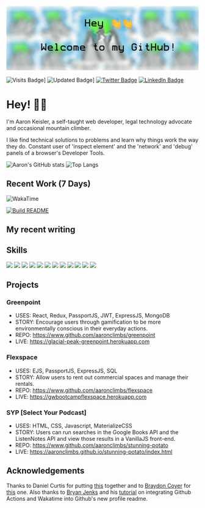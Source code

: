 [![Aaron's GitHub Banner](./assets/GitHubHeader.png)](https://keisler.dev)

![Visits Badge](https://badges.pufler.dev/visits/aaronclimbs/aaronclimbs)]
![Updated Badge](https://badges.pufler.dev/updated/aaronclimbs/aaronclimbs)]
[![Twitter Badge](https://img.shields.io/badge/Twitter-Profile-informational?style=flat&logo=twitter&logoColor=white&color=1CA2F1)](https://twitter.com/aaronkeisler)
[![LinkedIn Badge](https://img.shields.io/badge/LinkedIn-Profile-informational?style=flat&logo=linkedin&logoColor=white&color=0D76A8)](https://www.linkedin.com/in/akeisler/)

# Hey! 👋👋

I'm Aaron Keisler, a self-taught web developer, legal technology advocate and occasional mountain climber.

I like find technical solutions to problems and learn why things work the way they do. Constant user of 'inspect element' and the 'network' and 'debug' panels of a browser's Developer Tools.

![Aaron's GitHub stats](https://github-readme-stats-aaronclimbs.vercel.app/api?username=aaronclimbs&show_icons=true&theme=gruvbox)
![Top Langs](https://github-readme-stats-aaronclimbs.vercel.app/api/top-langs/?username=aaronclimbs&layout=compact)

## Recent Work (7 Days)
![WakaTime](https://github-readme-stats.vercel.app/api/wakatime?username=aaronclimbs)

[![Build README](https://github.com/aaronclimbs/aaronclimbs/actions/workflows/build.yaml/badge.svg)](https://github.com/aaronclimbs/aaronclimbs/actions/workflows/build.yaml)

## My recent writing

## Skills

![](https://img.shields.io/badge/Code-React-informational?style=flat&logo=react&logoColor=white&color=4AB197)
![](https://img.shields.io/badge/Code-Redux-informational?style=flat&logo=Redux&logoColor=white&color=4AB197)
![](https://img.shields.io/badge/Code-Gatsby-informational?style=flat&logo=gatsby&logoColor=white&color=4AB197)
![](https://img.shields.io/badge/Code-JavaScript-informational?style=flat&logo=JavaScript&logoColor=white&color=4AB197)
![](https://img.shields.io/badge/Code-TypeScript-informational?style=flat&logo=TypeScript&logoColor=white&color=4AB197)
![](https://img.shields.io/badge/Code-MongoDB-informational?style=flat&logo=MongoDB&logoColor=white&color=4AB197)
![](https://img.shields.io/badge/Code-MySQL-informational?style=flat&logo=MySQL&logoColor=white&color=4AB197)
![](https://img.shields.io/badge/Style-CSS-informational?style=flat&logo=css3&logoColor=white&color=4AB197)
![](https://img.shields.io/badge/Style-Sass-informational?style=flat&logo=Sass&logoColor=white&color=4AB197)
![](https://img.shields.io/badge/Style-Tailwind-informational?style=flat&logo=Tailwind-CSS&logoColor=white&color=4AB197)
![](https://img.shields.io/badge/Test-Jest-informational?style=flat&logo=jest&logoColor=white&color=4AB197)
![](https://img.shields.io/badge/Test-Mocha-informational?style=flat&logo=Mocha&logoColor=white&color=4AB197)

## Projects

### Greenpoint

- USES: React, Redux, PassportJS, JWT, ExpressJS, MongoDB
- STORY: Encourage users through gamification to be more environmentally
  conscious in their everyday actions.
- REPO: https://www.github.com/aaronclimbs/greenpoint
- LIVE: https://glacial-peak-greenpoint.herokuapp.com

### Flexspace

- USES: EJS, PassportJS, ExpressJS, SQL
- STORY: Allow users to rent out commercial spaces and manage their
  rentals.
- REPO: https://www.github.com/aaronclimbs/flexspace
- LIVE: https://gwbootcampflexspace.herokuapp.com

### SYP [Select Your Podcast]

- USES: HTML, CSS, Javascript, MaterializeCSS
- STORY: Users can run searches in the Google Books API and the
  ListenNotes API and view those results in a VanillaJS front-end.
- REPO: https://www.github.com/aaronclimbs/stunning-potato
- LIVE: https://aaronclimbs.github.io/stunning-potato/index.html

## Acknowledgements

Thanks to Daniel Curtis for putting [this](https://dev.to/curtiscodes/self-updating-github-profile-readme-with-javascript-lhm) together and to [Braydon Coyer](https://github.com/braydoncoyer) for [this](https://blog.braydoncoyer.dev/creating-a-killer-github-profile-readme-part-1) one. Also thanks to [Bryan Jenks](https://github.com/tallguyjenks) and his [tutorial](https://www.youtube.com/watch?v=jazcHIaitfE&t=74s) on integrating Github Actions and Wakatime into Github's new profile readme.
